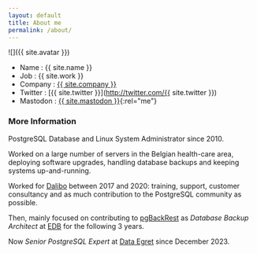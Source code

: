 ```yaml
---
layout: default
title: About me
permalink: /about/
---
```


![]({{ site.avatar }})

* Name : {{ site.name }}
* Job : {{ site.work }}
* Company : [{{ site.company }}](https://dataegret.com)
* Twitter : [{{ site.twitter }}](http://twitter.com/{{ site.twitter }})
* Mastodon : [{{ site.mastodon }}](https://fosstodon.org/@pgstef){:rel="me"}

### More Information

PostgreSQL Database and Linux System Administrator since 2010.

Worked on a large number of servers in the Belgian health-care area, deploying software upgrades, handling database backups and keeping systems up-and-running.

Worked for [Dalibo](https://www.dalibo.com) between 2017 and 2020: training, support, customer consultancy and as much contribution to the PostgreSQL community as possible.

Then, mainly focused on contributing to [pgBackRest](https://pgbackrest.org/) as _Database Backup Architect_ at [EDB](https://www.enterprisedb.com) for the following 3 years.

Now _Senior PostgreSQL Expert_ at [Data Egret](https://dataegret.com) since December 2023.